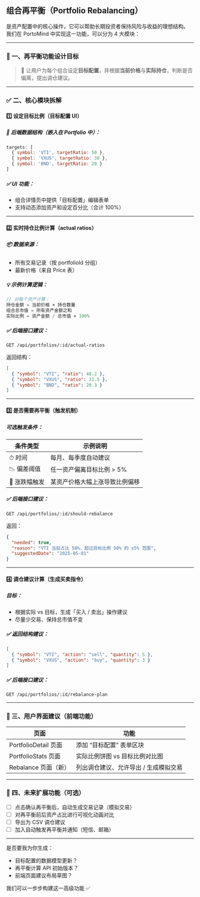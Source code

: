 

## 组合再平衡（Portfolio Rebalancing）
是资产配置中的核心操作，它可以帮助长期投资者保持风险与收益的理想结构。
我们在 PortoMind 中实现这一功能，可以分为 4 大模块：

---

### 🧠 一、再平衡功能设计目标

> 🎯 让用户为每个组合设定**目标配置**，并根据**当前价格**与**实际持仓**，判断是否偏离，提出调仓建议。

---

### ✅ 二、核心模块拆解

#### 1️⃣ 设定目标比例（目标配置 UI）

##### 🔧 后端数据结构（嵌入在 Portfolio 中）：

```js
targets: [
  { symbol: 'VTI', targetRatio: 50 },
  { symbol: 'VXUS', targetRatio: 30 },
  { symbol: 'BND', targetRatio: 20 }
]
```

##### ✅ UI 功能：

- 组合详情页中提供「目标配置」编辑表单
- 支持动态添加资产和设定百分比（合计 100%）

---

#### 2️⃣ 实时持仓比例计算（actual ratios）

##### 📦 数据来源：

- 所有交易记录（按 portfolioId 分组）
- 最新价格（来自 Price 表）

##### 💡 示例计算逻辑：

```js
// 对每个资产计算：
持仓金额 = 当前价格 × 持仓数量
组合总市值 = 所有资产金额之和
实际比例 = 资产金额 / 总市值 × 100%
```

##### ✅ 后端接口建议：

```
GET /api/portfolios/:id/actual-ratios
```

返回结构：

```json
[
  { "symbol": "VTI", "ratio": 48.2 },
  { "symbol": "VXUS", "ratio": 31.5 },
  { "symbol": "BND", "ratio": 20.3 }
]
```

---

#### 3️⃣ 是否需要再平衡（触发机制）

##### 可选触发条件：

| 条件类型 | 示例说明 |
|----------|-----------|
| ⏱ 时间 | 每月、每季度自动建议 |
| 📉 偏差阈值 | 任一资产偏离目标比例 > 5% |
| 🚀 涨跌幅触发 | 某资产价格大幅上涨导致比例偏移 |

##### ✅ 后端接口建议：

```
GET /api/portfolios/:id/should-rebalance
```

返回：

```json
{
  "needed": true,
  "reason": "VTI 当前占比 58%，超过目标比例 50% 的 ±5% 范围",
  "suggestedDate": "2025-05-01"
}
```

---

#### 4️⃣ 调仓建议计算（生成买卖指令）

##### 目标：

- 根据实际 vs 目标，生成「买入 / 卖出」操作建议
- 尽量少交易、保持总市值不变

##### ✅ 返回结构建议：

```json
[
  { "symbol": "VTI", "action": "sell", "quantity": 5 },
  { "symbol": "VXUS", "action": "buy", "quantity": 3 }
]
```

##### ✅ 后端接口建议：

```
GET /api/portfolios/:id/rebalance-plan
```

---

### 🎯 三、用户界面建议（前端功能）

| 页面 | 功能 |
|------|------|
| PortfolioDetail 页面 | 添加 “目标配置” 表单区块 |
| PortfolioStats 页面 | 实际比例饼图 vs 目标比例对比图 |
| Rebalance 页面（新） | 列出调仓建议、允许导出 / 生成模拟交易 |

---

### 📌 四、未来扩展功能（可选）

- [ ] 点击确认再平衡后，自动生成交易记录（模拟交易）
- [ ] 对再平衡前后资产占比进行可视化动画对比
- [ ] 导出为 CSV 调仓建议
- [ ] 加入自动触发再平衡并通知（短信、邮箱）

---

是否要我为你生成：
- 目标配置的数据模型更新？
- 再平衡计算 API 初始版本？
- 前端页面建议布局草图？

我们可以一步步构建这一高级功能 ✅